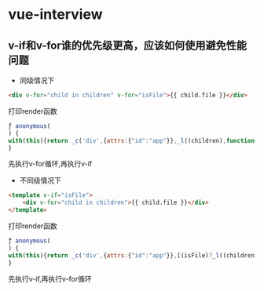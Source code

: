 # vue-interview

## v-if和v-for谁的优先级更高，应该如何使用避免性能问题
- 同级情况下
```html
<div v-for="child in children" v-for="isFile">{{ child.file }}</div>
```
打印render函数
```javascript
ƒ anonymous(
) {
with(this){return _c('div',{attrs:{"id":"app"}},_l((children),function(child){return (isFile)?_c('div',[_v(_s(child.file))]):_e()}),0)}
}
```
先执行v-for循环,再执行v-if

- 不同级情况下
```html
<template v-if="isFile">
    <div v-for="child in children">{{ child.file }}</div>
</template>
```
打印render函数
```javascript
ƒ anonymous(
) {
with(this){return _c('div',{attrs:{"id":"app"}},[(isFile)?_l((children),function(child){return _c('div',[_v(_s(child.file))])}):_e()],2)}
}
```
先执行v-if,再执行v-for循环